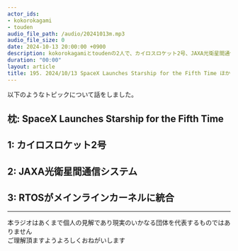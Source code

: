 ```yaml
---
actor_ids:
- kokorokagami
- touden
audio_file_path: /audio/20241013m.mp3
audio_file_size: 0
date: 2024-10-13 20:00:00 +0900
description: kokorokagamiとtoudenの2人で、カイロスロケット2号、JAXA光衛星間通信システム など について話しました。
duration: "00:00"
layout: article
title: 195. 2024/10/13 SpaceX Launches Starship for the Fifth Time ほか
---
```


以下のようなトピックについて話をしました。

## 枕: SpaceX Launches Starship for the Fifth Time
## 1: カイロスロケット2号
## 2: JAXA光衛星間通信システム
## 3: RTOSがメインラインカーネルに統合

___

本ラジオはあくまで個人の見解であり現実のいかなる団体を代表するものではありません  
ご理解頂ますようよろしくおねがいします  
